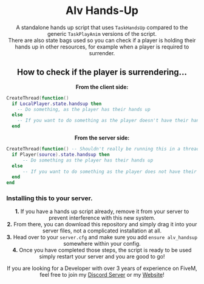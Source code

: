 <h1 align='center'>Alv Hands-Up</h1>

<p align='center'>A standalone hands up script that uses <code>TaskHandsUp</code> compared to the generic <code>TaskPlayAnim</code> versions of the script.<br> There are also state bags used so you can check if a player is holding their hands up in other resources, for example when a player is required to surrender.</p>

<h2 align='center'>How to check if the player is surrendering...</h2>
<p align='center'><strong>From the client side:</strong></p>

```lua 
CreateThread(function()
  if LocalPlayer.state.handsup then
    -- Do something, as the player has their hands up
  else
    -- If you want to do something as the player doesn't have their hands up do it here
  end
```
<p align='center'><strong>From the server side:</strong></p>

```lua 
CreateThread(function() -- Shouldn't really be running this in a thread from the server side unless you change how source is received as it is currently nil this is just for example
  if Player(source).state.handsup then
      -- Do something as the player has their hands up
  else
      -- If you want to do something as the player does not have their hands up do it here
  end
end
```

### Installing this to your server.

<p align='center'>
  <strong>1.</strong> If you have a hands up script already, remove it from your server to prevent interference with this new system.<br>
  <strong>2.</strong> From there, you can download this repository and simply drag it into your server files, not a complicated installation at all.<br>
  <strong>3.</strong> Head over to your <code>server.cfg</code> and make sure you add <code>ensure alv_handsup</code> somewhere within your config.<br>
  <strong>4.</strong> Once you have completed those steps, the script is ready to be used simply restart your server and you are good to go!<br>
</p>

<p align='center'>If you are looking for a Developer with over 3 years of experience on FiveM, feel free to join my <a href='https://discord.gg/alv'>Discord Server</a> or my <a href='https://alv.gg'>Website</a>!</p>
